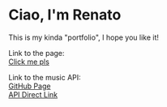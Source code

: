 # Ciao, I'm Renato

This is my kinda "portfolio", I hope you like it!

Link to the page:  
[Click me pls](https://ReLoia.github.io)  

Link to the music API:  
[GitHub Page](https://github.com/ReLoia/reloia_listen)  
[API Direct Link](https://glitch-proxy.vercel.app/reloia-listen/)
